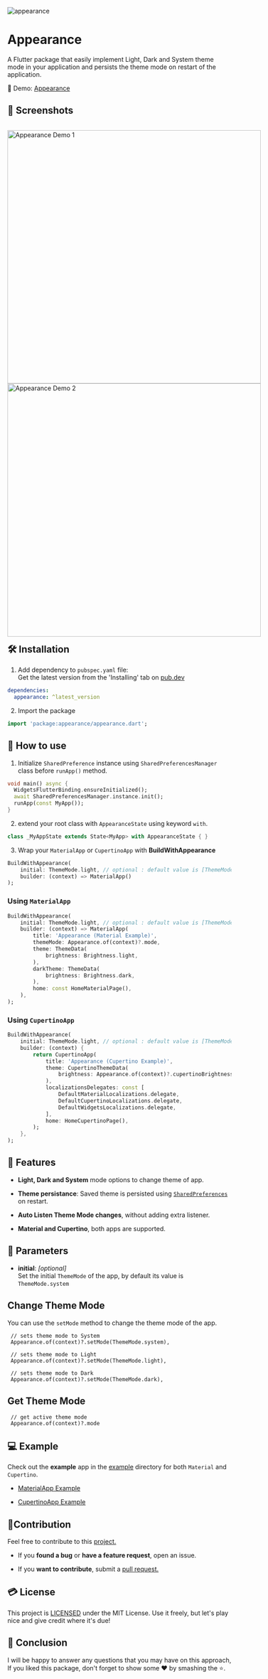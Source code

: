 ![appearance](https://raw.githubusercontent.com/alihaider78222/appearance/main/screenshots/banner.png)

# Appearance

A Flutter package that easily implement Light, Dark and System theme mode in your application and persists the theme mode on restart of the application.

🚀 Demo: [Appearance](https://alihaider78222.github.io/appearance/)

## 📱 Screenshots

<p style="float: left;">
  <img src="https://raw.githubusercontent.com/alihaider78222/appearance/main/screenshots/demo_1.gif" alt="Appearance Demo 1" width="auto" height="570"  style="margin-right:20px" />

  <img src="https://raw.githubusercontent.com/alihaider78222/appearance/main/screenshots/demo_2.gif" alt="Appearance Demo 2" width="auto" height="570" />

</p>

## 🛠 Installation

1. Add dependency to `pubspec.yaml` file:</br>
Get the latest version from the 'Installing' tab on [pub.dev](https://pub.dev/packages/appearance/install)

```yaml
dependencies:
  appearance: ^latest_version
```

2. Import the package

```dart
import 'package:appearance/appearance.dart';
```

## 📘 How to use

1. Initialize `SharedPreference` instance using `SharedPreferencesManager` class before `runApp()` method.


```dart
void main() async {
  WidgetsFlutterBinding.ensureInitialized();
  await SharedPreferencesManager.instance.init();
  runApp(const MyApp());
}
```

2. extend your root class with `AppearanceState` using keyword `with`.

```dart
class _MyAppState extends State<MyApp> with AppearanceState { }
```

3. Wrap your `MaterialApp` or `CupertinoApp` with  **BuildWithAppearance**

```dart
BuildWithAppearance(
    initial: ThemeMode.light, // optional : default value is [ThemeMode.system]
    builder: (context) => MaterialApp()
);
```

### Using `MaterialApp`

```dart
BuildWithAppearance(
    initial: ThemeMode.light, // optional : default value is [ThemeMode.system]
    builder: (context) => MaterialApp(
        title: 'Appearance (Material Example)',
        themeMode: Appearance.of(context)?.mode,
        theme: ThemeData(
            brightness: Brightness.light,
        ),
        darkTheme: ThemeData(
            brightness: Brightness.dark,
        ),
        home: const HomeMaterialPage(),
    ),
);
```

### Using `CupertinoApp`

```dart
BuildWithAppearance(
    initial: ThemeMode.light, // optional : default value is [ThemeMode.system]
    builder: (context) {
        return CupertinoApp(
            title: 'Appearance (Cupertino Example)',
            theme: CupertinoThemeData(
                brightness: Appearance.of(context)?.cupertinoBrightness!,
            ),
            localizationsDelegates: const [
                DefaultMaterialLocalizations.delegate,
                DefaultCupertinoLocalizations.delegate,
                DefaultWidgetsLocalizations.delegate,
            ],
            home: HomeCupertinoPage(),
        );
    },
);
```

## 🌟 Features

- **Light, Dark and System** mode options to change theme of app.

- **Theme persistance**: Saved theme is persisted using [`SharedPreferences`](https://pub.dev/packages/shared_preferences) on restart.

- **Auto Listen Theme Mode changes**, without adding extra listener.

- **Material and Cupertino**, both apps are supported.

## 🧰 Parameters

- <b>initial</b>: *[optional]* </br>Set the initial `ThemeMode` of the app, by default its value is `ThemeMode.system`

## Change Theme Mode

You can use the `setMode` method to change the theme mode of the app.

```
 // sets theme mode to System
 Appearance.of(context)?.setMode(ThemeMode.system),

 // sets theme mode to Light
 Appearance.of(context)?.setMode(ThemeMode.light),

 // sets theme mode to Dark
 Appearance.of(context)?.setMode(ThemeMode.dark),
```

## Get Theme Mode

```
 // get active theme mode
 Appearance.of(context)?.mode
```

## 💻 Example

Check out the **example** app in the [example](/example/lib) directory for both `Material` and `Cupertino`.

- [MaterialApp Example](/example/lib/main.dart)

- [CupertinoApp Example](/example/lib/cupertino_example.dart)

## 📝Contribution

Feel free to contribute to this [project.](https://github.com/alihaider78222/appearance)

- If you **found a bug** or **have a feature request**, open an issue.

- If you **want to contribute**, submit a [pull request.](https://github.com/alihaider78222/appearance/pulls)

## 💳 License

This project is [LICENSED](https://choosealicense.com/licenses/mit/) under the MIT License. Use it freely, but let's play nice and give credit where it's due!

## 🎉 Conclusion

I will be happy to answer any questions that you may have on this approach,</br>
If you liked this package, don't forget to show some ❤️ by smashing the ⭐.
